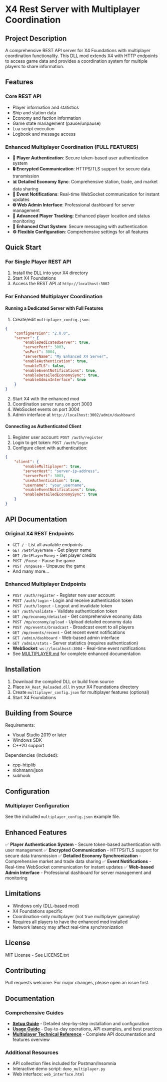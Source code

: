 # X4 Rest Server with Multiplayer Coordination

## Project Description

A comprehensive REST API server for X4 Foundations with multiplayer coordination functionality. This DLL mod extends X4 with HTTP endpoints to access game data and provides a coordination system for multiple players to share information.

## Features

### Core REST API
- Player information and statistics
- Ship and station data
- Economy and faction information  
- Game state management (pause/unpause)
- Lua script execution
- Logbook and message access

### Enhanced Multiplayer Coordination (FULL FEATURES)
- **🔐 Player Authentication**: Secure token-based user authentication system
- **🔒 Encrypted Communication**: HTTPS/TLS support for secure data transmission  
- **📊 Detailed Economy Sync**: Comprehensive station, trade, and market data sharing
- **📡 Event Notifications**: Real-time WebSocket communication for instant updates
- **🌐 Web Admin Interface**: Professional dashboard for server management
- **👥 Advanced Player Tracking**: Enhanced player location and status monitoring
- **💬 Enhanced Chat System**: Secure messaging with authentication
- **⚙️ Flexible Configuration**: Comprehensive settings for all features

## Quick Start

### For Single Player REST API
1. Install the DLL into your X4 directory
2. Start X4 Foundations
3. Access the REST API at `http://localhost:3002`

### For Enhanced Multiplayer Coordination

#### Running a Dedicated Server with Full Features
1. Create/edit `multiplayer_config.json`:
```json
{
    "configVersion": "2.0.0",
    "server": {
        "enableDedicatedServer": true,
        "serverPort": 3003,
        "wsPort": 3004,
        "serverName": "My Enhanced X4 Server",
        "enableAuthentication": true,
        "enableTLS": false,
        "enableEventNotifications": true,
        "enableDetailedEconomySync": true,
        "enableAdminInterface": true
    }
}
```
2. Start X4 with the enhanced mod
3. Coordination server runs on port 3003
4. WebSocket events on port 3004
5. Admin interface at `http://localhost:3002/admin/dashboard`

#### Connecting as Authenticated Client
1. Register user account: `POST /auth/register`
2. Login to get token: `POST /auth/login`
3. Configure client with authentication:
```json
{
    "client": {
        "enableMultiplayer": true,
        "serverHost": "server-ip-address",
        "serverPort": 3003,
        "useAuthentication": true,
        "username": "your_username",
        "enableEventNotifications": true,
        "enableDetailedEconomySync": true
    }
}
```

## API Documentation

### Original X4 REST Endpoints
- `GET /` - List all available endpoints
- `GET /GetPlayerName` - Get player name
- `GET /GetPlayerMoney` - Get player credits
- `POST /Pause` - Pause the game
- `POST /Unpause` - Unpause the game
- And many more...

### Enhanced Multiplayer Endpoints
- `POST /auth/register` - Register new user account
- `POST /auth/login` - Login and receive authentication token
- `POST /auth/logout` - Logout and invalidate token  
- `GET /auth/validate` - Validate authentication token
- `GET /mp/economy/detailed` - Get comprehensive economy data
- `POST /mp/economy/upload` - Upload detailed economy data
- `POST /mp/events/broadcast` - Broadcast event to all players
- `GET /mp/events/recent` - Get recent event notifications
- `GET /admin/dashboard` - Web-based admin interface
- `GET /admin/stats` - Server statistics (requires authentication)
- **WebSocket**: `ws://localhost:3004` - Real-time event notifications
- See [MULTIPLAYER.md](MULTIPLAYER.md) for complete enhanced documentation

## Installation

1. Download the compiled DLL or build from source
2. Place `X4_Rest_Reloaded.dll` in your X4 Foundations directory
3. Create `multiplayer_config.json` for multiplayer features (optional)
4. Start X4 Foundations

## Building from Source

Requirements:
- Visual Studio 2019 or later
- Windows SDK
- C++20 support

Dependencies (included):
- cpp-httplib
- nlohmann/json
- subhook

## Configuration

### Multiplayer Configuration
See the included `multiplayer_config.json` example file.

## Enhanced Features

✅ **Player Authentication System** - Secure token-based authentication with user management
✅ **Encrypted Communication** - HTTPS/TLS support for secure data transmission
✅ **Detailed Economy Synchronization** - Comprehensive market and trade data sharing
✅ **Event Notifications** - Real-time WebSocket communication for instant updates
✅ **Web-based Admin Interface** - Professional dashboard for server management and monitoring

## Limitations

- Windows only (DLL-based mod)
- X4 Foundations specific
- Coordination-only multiplayer (not true multiplayer gameplay)
- Requires all players to have the enhanced mod installed
- Network latency may affect real-time synchronization

## License

MIT License - See LICENSE.txt

## Contributing

Pull requests welcome. For major changes, please open an issue first.

## Documentation

### Comprehensive Guides
- **[Setup Guide](SETUP_GUIDE.md)** - Detailed step-by-step installation and configuration
- **[Usage Guide](USAGE_GUIDE.md)** - Day-to-day operations, API examples, and best practices
- **[Multiplayer Technical Reference](MULTIPLAYER.md)** - Complete API documentation and features overview

### Additional Resources
- API collection files included for Postman/Insomnia
- Interactive demo script: `demo_multiplayer.py`
- Web interface: `web_interface.html`
